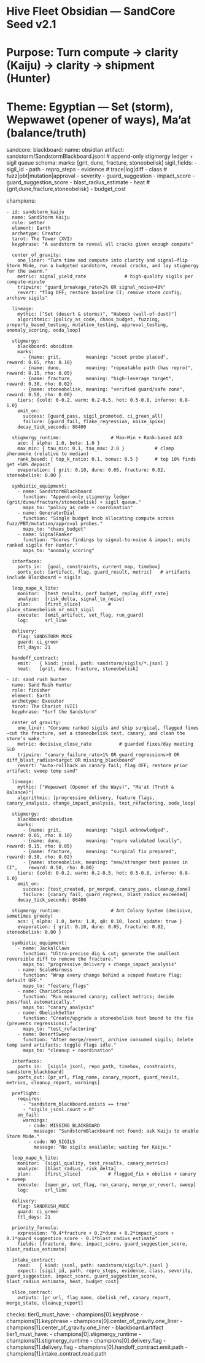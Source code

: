 # Hive Fleet Obsidian — SandCore Seed v2.1
# Purpose: Turn compute → clarity (Kaiju) → clarity → shipment (Hunter)
# Theme: Egyptian — Set (storm), Wepwawet (opener of ways), Ma’at (balance/truth)

sandcore:
  blackboard:
    name: obsidian
    artifact: sandstorm/SandstormBlackboard.jsonl   # append-only stigmergy ledger + sigil queue
    schema:
      marks: [grit, dune, fracture, stoneobelisk]
      sigil_fields:
        - sigil_id
        - path
        - repro_steps
        - evidence              # trace|log|diff
        - class                 # fuzz|pbt|mutation|approval
        - severity
        - guard_suggestion
        - impact_score
        - guard_suggestion_score
        - blast_radius_estimate
        - heat                  # {grit,dune,fracture,stoneobelisk}
        - budget_cost

  champions:

    - id: sandstorm_kaiju
      name: SandStorm Kaiju
      role: setter
      element: Earth
      archetype: Creator
      tarot: The Tower (XVI)
      keyphrase: "A sandstorm to reveal all cracks given enough compute"

      center_of_gravity:
        one_liner: "Turn time and compute into clarity and signal—flip Storm Mode, run a budgeted sandstorm, reveal cracks, and lay stigmergy for the swarm."
        metric: signal_yield_rate              # high-quality sigils per compute-minute
        tripwire: "guard_breakage_rate>2% OR signal_noise>40%"
        revert: "flag OFF; restore baseline CI; remove storm config; archive sigils"

      lineage:
        mythic: ["Set (desert & storms)", "Haboob (wall-of-dust)"]
        algorithmic: [policy_as_code, chaos_budget, fuzzing, property_based_testing, mutation_testing, approval_testing, anomaly_scoring, ooda_loop]

      stigmergy:
        blackboard: obsidian
        marks:
          - {name: grit,         meaning: "scout probe placed",            reward: 0.05, rho: 0.10}
          - {name: dune,         meaning: "repeatable path (has repro)",   reward: 0.15, rho: 0.05}
          - {name: fracture,     meaning: "high-leverage target",          reward: 0.30, rho: 0.02}
          - {name: stoneobelisk, meaning: "verified guard/safe zone",      reward: 0.50, rho: 0.00}
        tiers: {cold: 0-0.2, warm: 0.2-0.5, hot: 0.5-0.8, inferno: 0.8-1.0}
        emit_on:
          success: [guard_pass, sigil_promoted, ci_green_all]
          failure: [guard_fail, flake_regression, noise_spike]
        decay_tick_seconds: 86400

      stigmergy_runtime:                  # Max–Min + Rank-based ACO
        aco: { alpha: 1.0, beta: 1.0 }
        max_min: { tau_min: 0.1, tau_max: 2.0 }           # clamp pheromone (relative to median)
        rank_based: { top_k_ratio: 0.1, bonus: 0.5 }      # top 10% finds get +50% deposit
        evaporation: { grit: 0.10, dune: 0.05, fracture: 0.02, stoneobelisk: 0.00 }

      symbiotic_equipment:
        - name: SandstormBlackboard
          function: "Append-only stigmergy ledger (grit/dune/fracture/stoneobelisk) + sigil queue."
          maps_to: "policy_as_code + coordination"
        - name: GeneratorDial
          function: "Single budget knob allocating compute across fuzz/PBT/mutation/approval probes."
          maps_to: "chaos_budget"
        - name: SignalRanker
          function: "Scores findings by signal-to-noise & impact; emits ranked sigils for Hunter."
          maps_to: "anomaly_scoring"

      interfaces:
        ports_in:  [goal, constraints, current_map, timebox]
        ports_out: [artifact, flag, guard_result, metric]   # artifacts include Blackboard + sigils

      loop_mape_k_lite:
        monitor:  [test_results, perf_budget, replay_diff_rate]
        analyze:  [risk_delta, signal_to_noise]
        plan:     [first_slice]          # place_stoneobelisk_or_emit_sigil
        execute:  [emit_artifact, set_flag, run_guard]
        log:      srl_line

      delivery:
        flag: SANDSTORM_MODE
        guard: ci_green
        ttl_days: 21

      handoff_contract:
        emit:   { kind: jsonl, path: sandstorm/sigils/*.jsonl }
        heat:   [grit, dune, fracture, stoneobelisk]

    - id: sand_rush_hunter
      name: Sand Rush Hunter
      role: finisher
      element: Earth
      archetype: Executor
      tarot: The Chariot (VII)
      keyphrase: "Surf the Sandstorm"

      center_of_gravity:
        one_liner: "Consume ranked sigils and ship surgical, flagged fixes—cut the fracture, set a stoneobelisk test, canary, and clean the storm’s wake."
        metric: decisive_close_rate          # guarded fixes/day meeting SLO
        tripwire: "canary_failure_rate>1% OR guard_regressions>0 OR diff_blast_radius>target OR missing_blackboard"
        revert: "auto-rollback on canary fail; flag OFF; restore prior artifact; sweep temp sand"

      lineage:
        mythic: ["Wepwawet (Opener of the Ways)", "Ma'at (Truth & Balance)"]
        algorithmic: [progressive_delivery, feature_flags, canary_analysis, change_impact_analysis, test_refactoring, ooda_loop]

      stigmergy:
        blackboard: obsidian
        marks:
          - {name: grit,         meaning: "sigil acknowledged",                reward: 0.05, rho: 0.10}
          - {name: dune,         meaning: "repro validated locally",           reward: 0.15, rho: 0.05}
          - {name: fracture,     meaning: "surgical fix prepared",             reward: 0.30, rho: 0.02}
          - {name: stoneobelisk, meaning: "new/stronger test passes in CI",    reward: 0.50, rho: 0.00}
        tiers: {cold: 0-0.2, warm: 0.2-0.5, hot: 0.5-0.8, inferno: 0.8-1.0}
        emit_on:
          success: [test_created, pr_merged, canary_pass, cleanup_done]
          failure: [canary_fail, guard_regress, blast_radius_exceeded]
        decay_tick_seconds: 86400

      stigmergy_runtime:                  # Ant Colony System (decisive, sometimes greedy)
        acs: { alpha: 1.0, beta: 1.0, q0: 0.10, local_update: true }
        evaporation: { grit: 0.10, dune: 0.05, fracture: 0.02, stoneobelisk: 0.00 }

      symbiotic_equipment:
        - name: JackalClaws
          function: "Ultra-precise dig & cut; generate the smallest reversible diff to remove the fracture."
          maps_to: "progressive_delivery + change_impact_analysis"
        - name: ScaleHarness
          function: "Wrap every change behind a scoped feature flag; default OFF."
          maps_to: "feature_flags"
        - name: ChariotScope
          function: "Run measured canary; collect metrics; decide pass/fail automatically."
          maps_to: "canary_analysis"
        - name: ObeliskSetter
          function: "Create/upgrade a stoneobelisk test bound to the fix (prevents regressions)."
          maps_to: "test_refactoring"
        - name: DesertSweep
          function: "After merge/revert, archive consumed sigils; delete temp sand artifacts; toggle flags idle."
          maps_to: "cleanup + coordination"

      interfaces:
        ports_in:  [sigils_jsonl, repo_path, timebox, constraints, sandstorm_blackboard]
        ports_out: [pr_url, flag_name, canary_report, guard_result, metrics, cleanup_report, warnings]

      preflight:
        requires:
          - "sandstorm_blackboard.exists == true"
          - "sigils_jsonl.count > 0"
        on_fail:
          warnings:
            - code: MISSING_BLACKBOARD
              message: "SandstormBlackboard not found; ask Kaiju to enable Storm Mode."
            - code: NO_SIGILS
              message: "No sigils available; waiting for Kaiju."

      loop_mape_k_lite:
        monitor:  [sigil_quality, test_results, canary_metrics]
        analyze:  [blast_radius, risk_delta]
        plan:     [first_slice]          # flagged_fix + obelisk + canary + sweep
        execute:  [open_pr, set_flag, run_canary, merge_or_revert, sweep]
        log:      srl_line

      delivery:
        flag: SANDRUSH_MODE
        guard: ci_green
        ttl_days: 21

      priority_formula:
        expression: "0.4*fracture + 0.2*dune + 0.2*impact_score + 0.1*guard_suggestion_score - 0.1*blast_radius_estimate"
        fields: [fracture, dune, impact_score, guard_suggestion_score, blast_radius_estimate]

      intake_contract:
        read:   { kind: jsonl, path: sandstorm/sigils/*.jsonl }
        expect: [sigil_id, path, repro_steps, evidence, class, severity, guard_suggestion, impact_score, guard_suggestion_score, blast_radius_estimate, heat, budget_cost]

      slice_contract:
        outputs: [pr_url, flag_name, obelisk_ref, canary_report, merge_state, cleanup_report]

  checks:
    tier0_must_have:
      - champions[0].keyphrase
      - champions[1].keyphrase
      - champions[0].center_of_gravity.one_liner
      - champions[1].center_of_gravity.one_liner
      - blackboard.artifact
    tier1_must_have:
      - champions[0].stigmergy_runtime
      - champions[1].stigmergy_runtime
      - champions[0].delivery.flag
      - champions[1].delivery.flag
      - champions[0].handoff_contract.emit.path
      - champions[1].intake_contract.read.path

